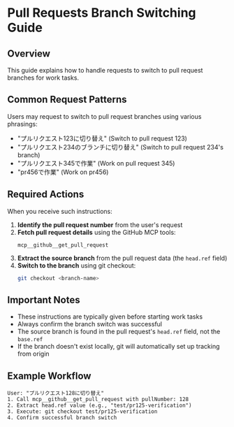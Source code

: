 # Pull Requests Branch Switching Guide

## Overview
This guide explains how to handle requests to switch to pull request branches for work tasks.

## Common Request Patterns
Users may request to switch to pull request branches using various phrasings:
- "プルリクエスト123に切り替え" (Switch to pull request 123)
- "プルリクエスト234のブランチに切り替え" (Switch to pull request 234's branch)
- "プルリクエスト345で作業" (Work on pull request 345)
- "pr456で作業" (Work on pr456)

## Required Actions
When you receive such instructions:

1. **Identify the pull request number** from the user's request
2. **Fetch pull request details** using the GitHub MCP tools:
   ```
   mcp__github__get_pull_request
   ```
3. **Extract the source branch** from the pull request data (the `head.ref` field)
4. **Switch to the branch** using git checkout:
   ```bash
   git checkout <branch-name>
   ```

## Important Notes
- These instructions are typically given before starting work tasks
- Always confirm the branch switch was successful
- The source branch is found in the pull request's `head.ref` field, not the `base.ref`
- If the branch doesn't exist locally, git will automatically set up tracking from origin

## Example Workflow
```
User: "プルリクエスト128に切り替え"
1. Call mcp__github__get_pull_request with pullNumber: 128
2. Extract head.ref value (e.g., "test/pr125-verification")
3. Execute: git checkout test/pr125-verification
4. Confirm successful branch switch
```